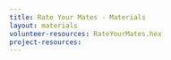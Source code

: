 ```yaml
---
title: Rate Your Mates - Materials
layout: materials
volunteer-resources: RateYourMates.hex
project-resources: 
---
```

